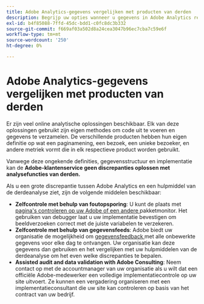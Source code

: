 ```yaml
---
title: Adobe Analytics-gegevens vergelijken met producten van derden
description: Begrijp uw opties wanneer u gegevens in Adobe Analytics rechtstreeks vergelijkt met gegevens die door andere analyseoplossingen worden verzameld.
exl-id: b4f85088-7ffd-45dc-bdd1-c0fc8dc3b332
source-git-commit: f669af03a502d8a24cea3047b96ec7cba7c59e6f
workflow-type: tm+mt
source-wordcount: '250'
ht-degree: 0%

---
```


# Adobe Analytics-gegevens vergelijken met producten van derden

Er zijn veel online analytische oplossingen beschikbaar. Elk van deze oplossingen gebruikt zijn eigen methodes om code uit te voeren en gegevens te verzamelen. De verschillende producten hebben hun eigen definitie op wat een paginamening, een bezoek, een unieke bezoeker, en andere metriek vormt die in elk respectieve product worden gebruikt.

Vanwege deze ongekende definities, gegevensstructuur en implementatie kan de **Adobe-klantenservice geen discrepanties oplossen met analysefuncties van derden.**

Als u een grote discrepantie tussen Adobe Analytics en een hulpmiddel van de derdeanalyse ziet, zijn de volgende middelen beschikbaar:

* **Zelfcontrole met behulp van foutopsporing**: U kunt de plaats met  [pagina&#39;s controleren  op uw Adobe of een andere ](https://experienceleague.adobe.com/docs/debugger/using/experience-cloud-debugger.html) pakketmonitor. Het gebruiken van debugger laat u uw implementatie bevestigen om beeldverzoeken correct met de juiste variabelen te verzekeren.
* **Zelfcontrole met behulp van gegevensfeeds**: Adobe biedt uw organisatie de mogelijkheid om  [gegevensfeedback ](/help/export/analytics-data-feed/data-feed-overview.md) met alle onbewerkte gegevens voor elke dag te ontvangen. Uw organisatie kan deze gegevens dan gebruiken en het vergelijken met uw hulpmiddelen van de derdeanalyse om het even welke discrepanties te bepalen.
* **Assisted audit and data validation with Adobe Consulting**: Neem contact op met de accountmanager van uw organisatie als u wilt dat een officiële Adobe-medewerker een volledige implementatiecontrole op uw site uitvoert. Ze kunnen een vergadering organiseren met een implementatieconsultant die uw site kan controleren op basis van het contract van uw bedrijf.

